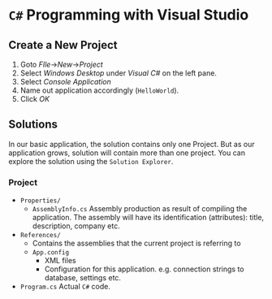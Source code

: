 # `C#` Programming with Visual Studio

## Create a New Project
1. Goto _FIle_->_New_->_Project_
2. Select _Windows Desktop_ under _Visual C#_ on the left pane.
3. Select _Console Application_
4. Name out application accordingly (`HelloWorld`).
5. Click _OK_

## Solutions
In our basic application, the solution contains only one Project. But as our
application grows, solution will contain more than one project. You can explore
the solution using the `Solution Explorer`.
### Project
* `Properties/`
  + `AssemblyInfo.cs`
     Assembly production as result of compiling the application. The assembly
     will have its identification (attributes): title, description, company etc.
* `References/`
  + Contains the assemblies that the current project is referring to
  + `App.config`
     * XML files
     * Configuration for this application. e.g. connection strings to database,
       settings etc.
* `Program.cs`
   Actual `C#` code.
